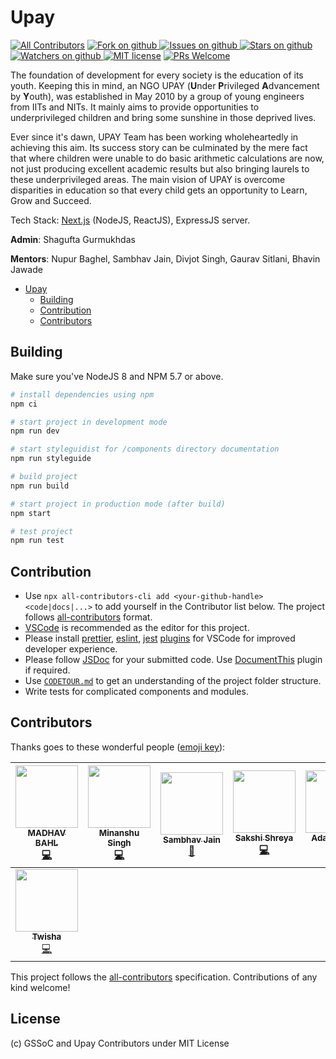 # Upay

[![All Contributors](https://img.shields.io/badge/all_contributors-8-orange.svg?style=flat-square)](#contributors)
[![Fork on github](https://img.shields.io/github/forks/GirlScriptSummerOfCode/Upay.svg) ](https://github.com/GirlScriptSummerOfCode/Upay/network/members)
[![Issues on github](https://img.shields.io/github/issues/GirlScriptSummerOfCode/Upay.svg) ](https://github.com/GirlScriptSummerOfCode/Upay/issues)
[![Stars on github](https://img.shields.io/github/stars/GirlScriptSummerOfCode/Upay.svg) ](https://github.com/GirlScriptSummerOfCode/Upay/stargazers)
[![Watchers on github](https://img.shields.io/github/watchers/GirlScriptSummerOfCode/Upay.svg) ](https://github.com/GirlScriptSummerOfCode/Upay/watchers)
[![MIT license](https://img.shields.io/github/license/GirlScriptSummerOfCode/Upay.svg)](LICENSE)
[![PRs Welcome](https://img.shields.io/badge/PRs-welcome-brightgreen.svg?style=flat-square)](https://github.com/GirlScriptSummerOfCode/Upay/pulls)

The foundation of development for every society is the education of its youth. Keeping this in mind, an NGO UPAY (**U**nder **P**rivileged **A**dvancement by **Y**outh), was established in May 2010 by a group of young engineers from IITs and NITs. It mainly aims to provide opportunities to underprivileged children and bring some sunshine in those deprived lives.

Ever since it's dawn, UPAY Team has been working wholeheartedly in achieving this aim. Its success story can be culminated by the mere fact that where children were unable to do basic arithmetic calculations are now, not just producing excellent academic results but also bringing laurels to these underprivileged areas. The main vision of UPAY is overcome disparities in education so that every child gets an opportunity to Learn, Grow and Succeed.

Tech Stack: [Next.js](https://nextjs.org/) (NodeJS, ReactJS), ExpressJS server.

**Admin**: Shagufta Gurmukhdas

**Mentors**: Nupur Baghel, Sambhav Jain, Divjot Singh, Gaurav Sitlani, Bhavin Jawade

- [Upay](#upay)
  - [Building](#building)
  - [Contribution](#contribution)
  - [Contributors](#contributors)

## Building

Make sure you've NodeJS 8 and NPM 5.7 or above.

```bash
# install dependencies using npm
npm ci

# start project in development mode
npm run dev

# start styleguidist for /components directory documentation
npm run styleguide

# build project
npm run build

# start project in production mode (after build)
npm start

# test project
npm run test
```

## Contribution

- Use `npx all-contributors-cli add <your-github-handle> <code|docs|...>` to add yourself in the Contributor list below. The project follows [all-contributors](https://github.com/kentcdodds/all-contributors) format.
- [VSCode](https://code.visualstudio.com/) is recommended as the editor for this project.
- Please install [prettier](https://marketplace.visualstudio.com/items?itemName=esbenp.prettier-vscode), [eslint](https://marketplace.visualstudio.com/items?itemName=dbaeumer.vscode-eslint), [jest](https://marketplace.visualstudio.com/items?itemName=Orta.vscode-jest) [plugins](https://marketplace.visualstudio.com/) for VSCode for improved developer experience.
- Please follow [JSDoc](http://usejsdoc.org/) for your submitted code. Use [DocumentThis](https://marketplace.visualstudio.com/items?itemName=joelday.docthis) plugin if required.
- Use [`CODETOUR.md`](CODETOUR.md) to get an understanding of the project folder structure.
- Write tests for complicated components and modules.

## Contributors

Thanks goes to these wonderful people ([emoji key](https://github.com/kentcdodds/all-contributors#emoji-key)):

<!-- ALL-CONTRIBUTORS-LIST:START - Do not remove or modify this section -->
<!-- prettier-ignore -->

| [<img src="https://avatars2.githubusercontent.com/u/26179770?v=4" width="100px;"/><br /><sub><b>MADHAV BAHL</b></sub>](http://madhavbahl.tech/)<br />[💻](https://github.com/GirlScriptSummerOfCode/Upay/commits?author=MadhavBahlMD "Code") | [<img src="https://avatars2.githubusercontent.com/u/21311242?v=4" width="100px;"/><br /><sub><b>Minanshu Singh</b></sub>](https://github.com/kryptokinght)<br />[💻](https://github.com/GirlScriptSummerOfCode/Upay/commits?author=kryptokinght "Code") | [<img src="https://avatars3.githubusercontent.com/u/19583619?v=4" width="100px;"/><br /><sub><b>Sambhav Jain</b></sub>](https://sourcerer.io/sambhav2612)<br />[📖](https://github.com/GirlScriptSummerOfCode/Upay/commits?author=sambhav2612 "Documentation") | [<img src="https://avatars2.githubusercontent.com/u/15413534?v=4" width="100px;"/><br /><sub><b>Sakshi Shreya</b></sub>](https://github.com/SakshiShreya)<br />[💻](https://github.com/GirlScriptSummerOfCode/Upay/commits?author=SakshiShreya "Code") | [<img src="https://avatars1.githubusercontent.com/u/13575704?v=4" width="100px;"/><br /><sub><b>Adarsh Lilha</b></sub>](https://github.com/adarshlilha)<br />[💻](https://github.com/GirlScriptSummerOfCode/Upay/commits?author=adarshlilha "Code") | [<img src="https://avatars3.githubusercontent.com/u/6177621?v=4" width="100px;"/><br /><sub><b>Divjot Singh</b></sub>](http://bogas04.github.io)<br />[💻](https://github.com/GirlScriptSummerOfCode/Upay/commits?author=bogas04 "Code") | [<img src="https://avatars3.githubusercontent.com/u/26252118?v=4" width="100px;"/><br /><sub><b>Anshul Mittal</b></sub>](https://github.com/Nshul)<br />[💻](https://github.com/GirlScriptSummerOfCode/Upay/commits?author=Nshul "Code") |
| :---: | :---: | :---: | :---: | :---: | :---: | :---: |
| [<img src="https://avatars2.githubusercontent.com/u/24837027?v=4" width="100px;"/><br /><sub><b>Twisha</b></sub>](https://twishasaraiya.github.io/)<br />[💻](https://github.com/GirlScriptSummerOfCode/Upay/commits?author=twishasaraiya "Code") |

<!-- ALL-CONTRIBUTORS-LIST:END -->

This project follows the [all-contributors](https://github.com/kentcdodds/all-contributors) specification. Contributions of any kind welcome!

## License

(c) GSSoC and Upay Contributors under MIT License
